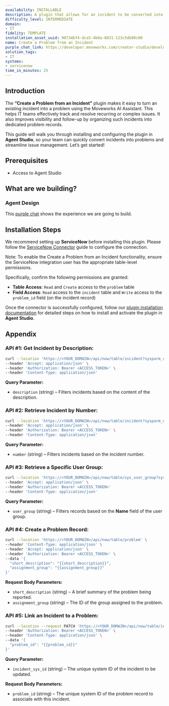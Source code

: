```yaml
---
availability: INSTALLABLE
description: A plugin that allows for an incident to be converted into a problem.
difficulty_level: INTERMEDIATE
domain:
- IT
fidelity: TEMPLATE
installation_asset_uuid: 90734bf4-dca5-4b0a-8831-123c5db89c00
name: Create a Problem from an Incident
purple_chat_link: https://developer.moveworks.com/creator-studio/developer-tools/purple-chat/?conversation=%7B%22startTimestamp%22%3A%2211%3A43+AM%22%2C%22messages%22%3A%5B%7B%22parts%22%3A%5B%7B%22richText%22%3A%22%3Cp%3EI+need+to+convert+an+incident+into+a+problem+in+servicenow%3C%2Fp%3E%22%7D%5D%2C%22role%22%3A%22user%22%7D%2C%7B%22parts%22%3A%5B%7B%22richText%22%3A%22%3Cp%3EI+can+help+with+that.+What+is+the+incident+number%2C+or+can+you+provide+a+description+to+search+for%3F%3C%2Fp%3E%22%7D%5D%2C%22role%22%3A%22assistant%22%7D%2C%7B%22parts%22%3A%5B%7B%22richText%22%3A%22%3Cp%3EThe+incident+is+about+the+email+server+being+down.%3C%2Fp%3E%22%7D%5D%2C%22role%22%3A%22user%22%7D%2C%7B%22parts%22%3A%5B%7B%22reasoningSteps%22%3A%5B%7B%22richText%22%3A%22Searching+for+ServiceNow+incidents+with+the+keywords+%5C%22email+server+down%5C%22...%22%2C%22status%22%3A%22pending%22%7D%2C%7B%22richText%22%3A%22Found+3+matching+incidents.%22%2C%22status%22%3A%22success%22%7D%5D%7D%2C%7B%22richText%22%3A%22%3Cp%3EI+found+a+few+incidents+that+match+your+search.+Please+select+the+correct+one%3A%3C%2Fp%3E%22%7D%2C%7B%22buttons%22%3A%5B%7B%22buttonText%22%3A%22INC0010045+-+Email+server+unresponsive%22%7D%2C%7B%22buttonText%22%3A%22INC0010032+-+Users+reporting+email+delays%22%7D%2C%7B%22buttonText%22%3A%22INC0010019+-+Cannot+connect+to+SMTP+server%22%7D%5D%7D%5D%2C%22role%22%3A%22assistant%22%7D%2C%7B%22parts%22%3A%5B%7B%22richText%22%3A%22%3Cp%3EINC0010045+-+Email+server+unresponsive%3C%2Fp%3E%22%7D%5D%2C%22role%22%3A%22user%22%7D%2C%7B%22parts%22%3A%5B%7B%22richText%22%3A%22%3Cp%3EGreat.+I+will+convert+incident+%3Cb%3EINC0010045%3C%2Fb%3E+into+a+problem.+Can+you+provide+a+short+description+for+the+problem+record%3F%3C%2Fp%3E%22%7D%5D%2C%22role%22%3A%22assistant%22%7D%2C%7B%22parts%22%3A%5B%7B%22richText%22%3A%22%3Cp%3ERoot+cause+appears+to+be+a+failed+patch+on+the+mail+exchange+server.+It+needs+to+be+investigated+by+the+infrastructure+team.%3C%2Fp%3E%22%7D%5D%2C%22role%22%3A%22user%22%7D%2C%7B%22parts%22%3A%5B%7B%22reasoningSteps%22%3A%5B%7B%22richText%22%3A%22Drafting+problem+record+from+Incident+INC0010045.%22%2C%22status%22%3A%22pending%22%7D%5D%7D%2C%7B%22richText%22%3A%22%3Cp%3EOkay%2C+I%27m+ready+to+create+a+problem+from+incident+%3Cb%3EINC0010045%3C%2Fb%3E+and+assign+it+to+the+%3Cb%3EInfrastructure+Team%3C%2Fb%3E.%3C%2Fp%3E%3Cul%3E%3Cli%3E%3Cb%3EDescription%3C%2Fb%3E%3A+Root+cause+appears+to+be+a+failed+patch+on+the+mail+exchange+server.%3C%2Fli%3E%3C%2Ful%3E%3Cp%3EDoes+this+look+right%3F%3C%2Fp%3E%22%7D%2C%7B%22citations%22%3A%5B%7B%22citationTitle%22%3A%22INC0010045+-+Email+server+unresponsive%22%2C%22connectorName%22%3A%22servicenow%22%7D%5D%7D%2C%7B%22buttons%22%3A%5B%7B%22buttonText%22%3A%22Create+Problem%22%2C%22style%22%3A%22filled%22%7D%2C%7B%22buttonText%22%3A%22Edit%22%2C%22style%22%3A%22outlined%22%7D%2C%7B%22buttonText%22%3A%22Cancel%22%2C%22style%22%3A%22outlined%22%7D%5D%7D%5D%2C%22role%22%3A%22assistant%22%7D%2C%7B%22parts%22%3A%5B%7B%22richText%22%3A%22%3Cp%3ECreate+Problem%3C%2Fp%3E%22%7D%5D%2C%22role%22%3A%22user%22%7D%2C%7B%22parts%22%3A%5B%7B%22reasoningSteps%22%3A%5B%7B%22richText%22%3A%22Creating+Problem+record+from+Incident+INC0010045...%22%2C%22status%22%3A%22pending%22%7D%2C%7B%22richText%22%3A%22Successfully+created+Problem+PRB0040012.%22%2C%22status%22%3A%22success%22%7D%5D%7D%2C%7B%22richText%22%3A%22%3Cp%3EI%27ve+created+the+problem+record+for+you.%3C%2Fp%3E%22%7D%2C%7B%22citations%22%3A%5B%7B%22citationTitle%22%3A%22PRB0040012%22%2C%22connectorName%22%3A%22servicenow%22%7D%5D%7D%5D%2C%22role%22%3A%22assistant%22%7D%5D%7D
solution_tags:
- IT
systems:
- servicenow
time_in_minutes: 25
---
```


## **Introduction**

The **“Create a Problem from an Incident”** plugin makes it easy to turn an existing incident into a problem using the Moveworks AI Assistant. This helps IT teams effectively track and resolve recurring or complex issues. It also improves visibility and follow-up by organizing such incidents into dedicated problem records.

This guide will walk you through installing and configuring the plugin in **Agent Studio**, so your team can quickly convert incidents into problems and streamline issue management. Let’s get started!

## **Prerequisites**

- Access to Agent Studio

## **What are we building?**

### **Agent Design**

This [purple chat](https://developer.moveworks.com/creator-studio/developer-tools/purple-chat?conversation=%7B%22startTimestamp%22%3A%2211%3A43+AM%22%2C%22messages%22%3A%5B%7B%22parts%22%3A%5B%7B%22richText%22%3A%22%3Cp%3EI+need+to+convert+an+incident+into+a+problem+in+servicenow%3C%2Fp%3E%22%7D%5D%2C%22role%22%3A%22user%22%7D%2C%7B%22parts%22%3A%5B%7B%22richText%22%3A%22%3Cp%3EI+can+help+with+that.+What+is+the+incident+number%2C+or+can+you+provide+a+description+to+search+for%3F%3C%2Fp%3E%22%7D%5D%2C%22role%22%3A%22assistant%22%7D%2C%7B%22parts%22%3A%5B%7B%22richText%22%3A%22%3Cp%3EThe+incident+is+about+the+email+server+being+down.%3C%2Fp%3E%22%7D%5D%2C%22role%22%3A%22user%22%7D%2C%7B%22parts%22%3A%5B%7B%22reasoningSteps%22%3A%5B%7B%22richText%22%3A%22Searching+for+ServiceNow+incidents+with+the+keywords+%5C%22email+server+down%5C%22...%22%2C%22status%22%3A%22pending%22%7D%2C%7B%22richText%22%3A%22Found+3+matching+incidents.%22%2C%22status%22%3A%22success%22%7D%5D%7D%2C%7B%22richText%22%3A%22%3Cp%3EI+found+a+few+incidents+that+match+your+search.+Please+select+the+correct+one%3A%3C%2Fp%3E%22%7D%2C%7B%22buttons%22%3A%5B%7B%22buttonText%22%3A%22INC0010045+-+Email+server+unresponsive%22%7D%2C%7B%22buttonText%22%3A%22INC0010032+-+Users+reporting+email+delays%22%7D%2C%7B%22buttonText%22%3A%22INC0010019+-+Cannot+connect+to+SMTP+server%22%7D%5D%7D%5D%2C%22role%22%3A%22assistant%22%7D%2C%7B%22parts%22%3A%5B%7B%22richText%22%3A%22%3Cp%3EINC0010045+-+Email+server+unresponsive%3C%2Fp%3E%22%7D%5D%2C%22role%22%3A%22user%22%7D%2C%7B%22parts%22%3A%5B%7B%22richText%22%3A%22%3Cp%3EGreat.+I+will+convert+incident+%3Cb%3EINC0010045%3C%2Fb%3E+into+a+problem.+Can+you+provide+a+short+description+for+the+problem+record%3F%3C%2Fp%3E%22%7D%5D%2C%22role%22%3A%22assistant%22%7D%2C%7B%22parts%22%3A%5B%7B%22richText%22%3A%22%3Cp%3ERoot+cause+appears+to+be+a+failed+patch+on+the+mail+exchange+server.+It+needs+to+be+investigated+by+the+infrastructure+team.%3C%2Fp%3E%22%7D%5D%2C%22role%22%3A%22user%22%7D%2C%7B%22parts%22%3A%5B%7B%22reasoningSteps%22%3A%5B%7B%22richText%22%3A%22Drafting+problem+record+from+Incident+INC0010045.%22%2C%22status%22%3A%22pending%22%7D%5D%7D%2C%7B%22richText%22%3A%22%3Cp%3EOkay%2C+I%27m+ready+to+create+a+problem+from+incident+%3Cb%3EINC0010045%3C%2Fb%3E+and+assign+it+to+the+%3Cb%3EInfrastructure+Team%3C%2Fb%3E.%3C%2Fp%3E%3Cul%3E%3Cli%3E%3Cb%3EDescription%3C%2Fb%3E%3A+Root+cause+appears+to+be+a+failed+patch+on+the+mail+exchange+server.%3C%2Fli%3E%3C%2Ful%3E%3Cp%3EDoes+this+look+right%3F%3C%2Fp%3E%22%7D%2C%7B%22citations%22%3A%5B%7B%22citationTitle%22%3A%22INC0010045+-+Email+server+unresponsive%22%2C%22connectorName%22%3A%22servicenow%22%7D%5D%7D%2C%7B%22buttons%22%3A%5B%7B%22buttonText%22%3A%22Create+Problem%22%2C%22style%22%3A%22filled%22%7D%2C%7B%22buttonText%22%3A%22Edit%22%2C%22style%22%3A%22outlined%22%7D%2C%7B%22buttonText%22%3A%22Cancel%22%2C%22style%22%3A%22outlined%22%7D%5D%7D%5D%2C%22role%22%3A%22assistant%22%7D%2C%7B%22parts%22%3A%5B%7B%22richText%22%3A%22%3Cp%3ECreate+Problem%3C%2Fp%3E%22%7D%5D%2C%22role%22%3A%22user%22%7D%2C%7B%22parts%22%3A%5B%7B%22reasoningSteps%22%3A%5B%7B%22richText%22%3A%22Creating+Problem+record+from+Incident+INC0010045...%22%2C%22status%22%3A%22pending%22%7D%2C%7B%22richText%22%3A%22Successfully+created+Problem+PRB0040012.%22%2C%22status%22%3A%22success%22%7D%5D%7D%2C%7B%22richText%22%3A%22%3Cp%3EI%27ve+created+the+problem+record+for+you.%3C%2Fp%3E%22%7D%2C%7B%22citations%22%3A%5B%7B%22citationTitle%22%3A%22PRB0040012%22%2C%22connectorName%22%3A%22servicenow%22%7D%5D%7D%5D%2C%22role%22%3A%22assistant%22%7D%5D%7D) shows the experience we are going to build.

## **Installation Steps**

We recommend setting up **ServiceNow** before installing this plugin. Please follow the [ServiceNow Connector](https://developer.moveworks.com/marketplace/package/?id=servicenow&hist=home%2Cbrws#how-to-implement) guide to configure the connection.

Note: To enable the Create a Problem from an Incident functionality, ensure the ServiceNow integration user has the appropriate table-level permissions.

Specifically, confirm the following permissions are granted:

- **Table Access**: `Read` and `Create` access to the `problem` table
- **Field Access**: `Read` access to the `incident` table and `Write` access to the `problem_id` field (on the incident record)

Once the connector is successfully configured, follow our [plugin installation documentation](https://help.moveworks.com/docs/ai-agent-marketplace-installation) for detailed steps on how to install and activate the plugin in **Agent Studio**.

## **Appendix**

### **API #1: Get Incident by Description:**

```bash
curl --location 'https://<YOUR_DOMAIN>/api/now/table/incident?sysparm_query=descriptionLIKE{{description}}&sysparm_fields=number,description,sys_id' \
--header 'Accept: application/json' \
--header 'Authorization: Bearer <ACCESS_TOKEN>' \
--header 'Content-Type: application/json'
```

**Query Parameter:**

- `description` (string) – Filters incidents based on the content of the description.

### **API #2: Retrieve Incident by Number:**

```bash
curl --location 'https://<YOUR_DOMAIN>/api/now/table/incident?sysparm_query=number={{number}}' \
--header 'Accept: application/json' \
--header 'Authorization: Bearer <ACCESS_TOKEN>' \
--header 'Content-Type: application/json'
```

**Query Parameter:**

- `number` (string) – Filters incidents based on the incident number.

### **API #3: Retrieve a Specific User Group:**

```bash
curl --location 'https://<YOUR_DOMAIN>/api/now/table/sys_user_group?sysparm_query=nameLIKE{{user_group}}&sysparm_limit=1&sysparm_fields=sys_id,name' \
--header 'Accept: application/json' \
--header 'Authorization: Bearer <ACCESS_TOKEN>'
--header 'Content-Type: application/json'
```

**Query Parameter:**

- `user_group` (string) – Filters records based on the **Name** field of the user group.

### **API #4: Create a Problem Record:**

```bash
curl --location 'https://<YOUR_DOMAIN>/api/now/table/problem' \
--header 'Content-Type: application/json' \
--header 'Accept: application/json' \
--header 'Authorization: Bearer <ACCESS_TOKEN>' \
--data '{
  "short_description": "{{short_description}}",
  "assignment_group": "{{assignment_group}}"
}'
```

**Request Body Parameters:**

- `short_description` (string) – A brief summary of the problem being reported.
- `assignment_group` (string) – The ID of the group assigned to the problem.

### **API #5: Link an Incident to a Problem:**

```bash
curl --location --request PATCH 'https://<YOUR_DOMAIN>/api/now/table/incident/{{incident_sys_id}}' \
--header 'Authorization: Bearer <ACCESS_TOKEN>' \
--header 'Content-Type: application/json' \
--data '{
  "problem_id": "{{problem_id}}"
}'
```

**Query Parameter:**
- `incident_sys_id` (string) – The unique system ID of the incident to be updated.

**Request Body Parameters:**

- `problem_id` (string) – The unique system ID of the problem record to associate with this incident.
